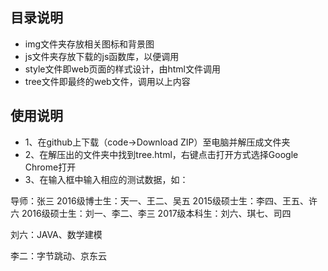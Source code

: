 ## 目录说明

- img文件夹存放相关图标和背景图
- js文件夹存放下载的js函数库，以便调用
- style文件即web页面的样式设计，由html文件调用
- tree文件即最终的web文件，调用以上内容

## 使用说明

- 1、在github上下载（code→Download ZIP）至电脑并解压成文件夹
- 2、在解压出的文件夹中找到tree.html，右键点击打开方式选择Google Chrome打开
- 3、在输入框中输入相应的测试数据，如：

导师：张三
2016级博士生：天一、王二、吴五
2015级硕士生：李四、王五、许六
2016级硕士生：刘一、李二、李三
2017级本科生：刘六、琪七、司四

刘六：JAVA、数学建模

李二：字节跳动、京东云
